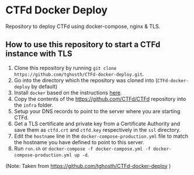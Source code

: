 # CTFd Docker Deploy
Repository to deploy CTFd using docker-compose, nginx & TLS.

## How to use this repository to start a CTFd instance with TLS

1. Clone this repository by running `git clone https://github.com/tghosth/CTFd-docker-deploy.git`.
2. Go into the directory which the repository was cloned into (`CTFd-docker-deploy` by default)
3. Install `docker` based on the instructions [here](https://docs.docker.com/install/).
4. Copy the contents of the https://github.com/CTFd/CTFd repository into the `infra` folder.
5. Setup your DNS records to point to the server where you are starting CTFd.
6. Get a TLS certificate and private key from a Certificate Authority and save them as `ctfd.crt` and `ctfd.key` respectively in the `ssl` directory.
7. Edit the `hostname` line in the `docker-compose-production.yml` file to match the hostname you have defined to point to this server.
8. Run `run.sh` or `docker-compose -f docker-compose.yml -f docker-compose-production.yml up -d`.

(Note: Taken from https://github.com/tghosth/CTFd-docker-deploy )